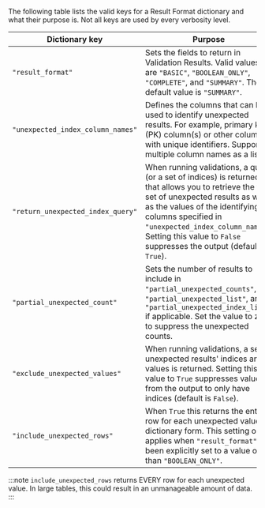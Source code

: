 The following table lists the valid keys for a Result Format dictionary and what their purpose is.  Not all keys are used by every verbosity level.

| Dictionary key | Purpose                                                                                                                                                                                                                                                                                                      |
| --- |--------------------------------------------------------------------------------------------------------------------------------------------------------------------------------------------------------------------------------------------------------------------------------------------------------------|
|`"result_format"` | Sets the fields to return in Validation Results.   Valid values are `"BASIC"`, `"BOOLEAN_ONLY"`, `"COMPLETE"`, and `"SUMMARY"`.  The default value is `"SUMMARY"`.                                                                                                                                           |
| `"unexpected_index_column_names"` | Defines the columns that can be used to identify unexpected results. For example, primary key (PK) column(s) or other columns with unique identifiers. Supports multiple column names as a list.                                                                                                             |
|`"return_unexpected_index_query"` | When running validations, a query (or a set of indices) is returned that allows you to retrieve the full set of unexpected results as well as the values of the identifying columns specified in `"unexpected_index_column_names"`.  Setting this value to `False` suppresses the output (default is `True`). |
| `"partial_unexpected_count"` | Sets the number of results to include in `"partial_unexpected_counts"`, `"partial_unexpected_list"`, and `"partial_unexpected_index_list"` if applicable. Set the value to zero to suppress the unexpected counts.                                                                                                                           |
| `"exclude_unexpected_values"` | When running validations, a set of unexpected results' indices and values is returned.  Setting this value to `True` suppresses values from the output to only have indices (default is `False`).                                                                                                            |
| `"include_unexpected_rows"` | When `True` this returns the entire row for each unexpected value in dictionary form. This setting only applies when `"result_format"` has been explicitly set to a value other than `"BOOLEAN_ONLY"`.                                                                                                       |

:::note
`include_unexpected_rows` returns EVERY row for each unexpected value. In large tables, this could result in an unmanageable amount of data.
:::